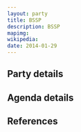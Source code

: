 ```yaml
---
layout: party
title: BSSP
description: BSSP
mapimg: 
wikipedia: 
date: 2014-01-29
---
```

## Party details


## Agenda details


## References
